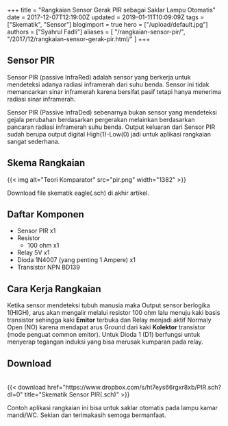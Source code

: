 +++
title = "Rangkaian Sensor Gerak PIR sebagai Saklar Lampu Otomatis"
date = 2017-12-07T12:19:00Z
updated = 2019-01-11T10:09:09Z
tags = ["Skematik", "Sensor"]
blogimport = true 
hero = ["/upload/default.jpg"]
authors = ["Syahrul Fadli"]
aliases = [
    "/rangkaian-sensor-pir/",
    "/2017/12/rangkaian-sensor-gerak-pir.html/"
]
+++

## Sensor PIR

Sensor PIR (passive InfraRed) adalah sensor yang berkerja untuk mendeteksi adanya radiasi inframerah dari suhu benda. Sensor ini tidak memancarkan sinar inframerah karena bersifat pasif tetapi hanya menerima radiasi sinar inframerah. 

Sensor PIR (Passive InfraDed) sebenarnya bukan sensor yang mendeteksi gejala perubahan berdasarkan pergerakan melainkan berdasarkan pancaran radiasi inframerah suhu benda. Output keluaran dari Sensor PIR sudah berupa output digital High(1)-Low(0) jadi untuk aplikasi rangkaian sangat sederhana. 

## Skema Rangkaian

{{< img alt="Teori Komparator" src="pir.png" width="1382" >}}

Download file skematik eagle(.sch) di akhir artikel. 

## Daftar Komponen

<ul><li>Sensor PIR x1</li><li>Resistor <ul><li>100 ohm x1</li></ul><li>Relay 5V x1</li><li>Dioda 1N4007 (yang penting 1 Ampere) x1</li><li>Transistor NPN BD139</li></ul>

## Cara Kerja Rangkaian

Ketika sensor mendeteksi tubuh manusia maka Output sensor berlogika 1(HIGH), arus akan mengalir melalui resistor 100 ohm lalu menuju kaki basis transistor sehingga kaki <b>Emitor</b> terbuka dan Relay menjadi aktif Normaly Open (NO) karena mendapat arus Ground dari kaki <b>Kolektor</b> transistor (mode penguat common emitor). Untuk Dioda 1 (D1) berfungsi untuk menyerap tegangan induksi yang bisa merusak kumparan pada relay. 

## Download
<br/>
{{< download href="https://www.dropbox.com/s/ht7eys66rgxr8xb/PIR.sch?dl=0" title="Skematik Sensor PIR(.sch)" >}}

Contoh aplikasi rangkaian ini bisa untuk saklar otomatis pada lampu kamar mandi/WC. Sekian dan terimakasih semoga bermanfaat. 
